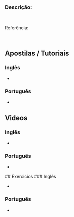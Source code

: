 ### Descrição: 
<br/>

Referência: <a href="#"></a>

<br/>

## Apostilas / Tutoriais
### Inglês
<ul>
<li><a href=""></a></li>
</ul>

### Português
<ul>
<li><a href=""></a></li>
</ul>

## Videos
### Inglês
<ul>
<li><a href=""></a></li>
</ul>

### Português
<ul>

<li><a href=""></a></li>

</ul>
## Exercicios
### Inglês
<ul>
<li><a href=""></a></li>
</ul>

### Português
<ul>

<li><a href=""></a></li>
</ul>
